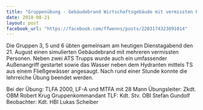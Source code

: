 ```yaml
---
title: "Gruppenübung - Gebäudebrand Wirtschaftsgebäude mit vermissten Personen"
date: 2018-08-21
layout: post
facebook_url: "https://facebook.com/ffwenns/posts/2203174323091014"
---
```


Die Gruppen 3, 5 und 6 übten gemeinsam am heutigen Dienstagabend den 21. August einen simulierten Gebäudebrand mit mehreren vermissten Personen. Neben zwei ATS Trupps wurde auch ein umfassender Außenangriff gestartet sowie das Wasser neben dem Hydranten mittels TS aus einem Fließgewässer angesaugt. Nach rund einer Stunde konnte die lehrreiche Übung beendet werden.

Bei der Übung:
TLFA 2000, LF-A und MTFA mit 28 Mann
Übungsleiter: Zkdt. OBM Robert Krug
Gruppenkommandant TLF: Kdt. Stv. OBI Stefan Gundolf
Beobachter: Kdt. HBI Lukas Scheiber